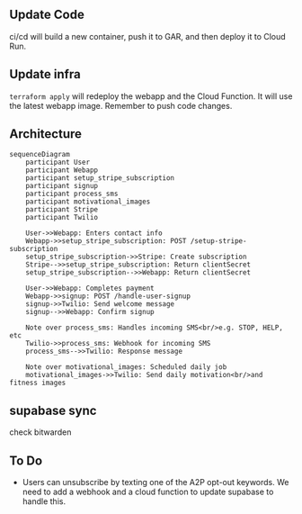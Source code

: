 ## Update Code

ci/cd will build a new container, push it to GAR, and then deploy it to Cloud Run.

## Update infra

`terraform apply` will redeploy the webapp and the Cloud Function. It will use the latest webapp image. Remember to push code changes.

## Architecture

```mermaid
sequenceDiagram
    participant User
    participant Webapp
    participant setup_stripe_subscription
    participant signup
    participant process_sms
    participant motivational_images
    participant Stripe
    participant Twilio

    User->>Webapp: Enters contact info
    Webapp->>setup_stripe_subscription: POST /setup-stripe-subscription
    setup_stripe_subscription->>Stripe: Create subscription
    Stripe-->>setup_stripe_subscription: Return clientSecret
    setup_stripe_subscription-->>Webapp: Return clientSecret

    User->>Webapp: Completes payment
    Webapp->>signup: POST /handle-user-signup
    signup->>Twilio: Send welcome message
    signup-->>Webapp: Confirm signup

    Note over process_sms: Handles incoming SMS<br/>e.g. STOP, HELP, etc
    Twilio->>process_sms: Webhook for incoming SMS
    process_sms-->>Twilio: Response message

    Note over motivational_images: Scheduled daily job
    motivational_images->>Twilio: Send daily motivation<br/>and fitness images
```

## supabase sync

check bitwarden

## To Do

- Users can unsubscribe by texting one of the A2P opt-out keywords. We need to add a webhook and a cloud function to update supabase to handle this.